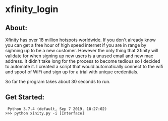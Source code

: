 # xfinity_login
## About:
Xfinity has over 18 million hotspots worldwide. If you don't already know you can get a free hour of high speed internet if you are in range by sighning up to be a new customer. However the only thing that Xfinity will validate for when signing up new users is a unused email and new mac address. It didn't take long for the process to become tedious so I decided to automate it.
I created a script that would automatically connect to the wifi and spoof of WiFi and sign up for a trial with unique credentials.

So far the program takes about 30 seconds to run. 
## Get Started:
<code> Python 3.7.4 (default, Sep  7 2019, 18:27:02)</code>
<code> >>> python xinity.py -i [Interface] </code>
